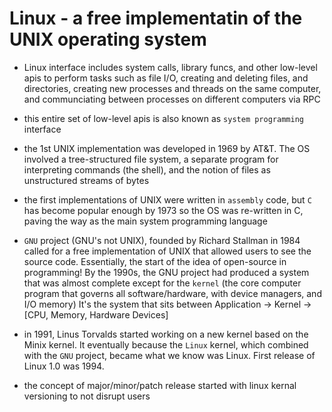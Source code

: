 # Linux - a free implementatin of the UNIX operating system

- Linux interface includes system calls, library funcs, and other low-level apis to perform tasks such as file I/O, creating and deleting files, and directories, creating new processes and threads on the same computer, and communciating between processes on different computers via RPC

- this entire set of low-level apis is also known as `system programming` interface

- the 1st UNIX implementation was developed in 1969 by AT&T. The OS involved a tree-structured file system, a separate program for interpreting commands (the shell), and the notion of files as unstructured streams of bytes

- the first implementations of UNIX were written in `assembly` code, but `C` has become popular enough by 1973 so the OS was re-written in C, paving the way as the main system programming language

- `GNU` project (GNU's not UNIX), founded by Richard Stallman in 1984 called for a free implementation of UNIX that allowed users to see the source code. Essentially, the start of the idea of open-source in programming! By the 1990s, the GNU project had produced a system that was almost complete except for the `kernel` (the core computer program that governs all software/hardware, with device managers, and I/O memory) It's the system that sits between Application -> Kernel -> [CPU, Memory, Hardware Devices]

- in 1991, Linus Torvalds started working on a new kernel based on the Minix kernel. It eventually because the `Linux` kernel, which combined with the `GNU` project, became what we know was Linux. First release of Linux 1.0 was 1994.

- the concept of major/minor/patch release started with linux kernal versioning to not disrupt users
